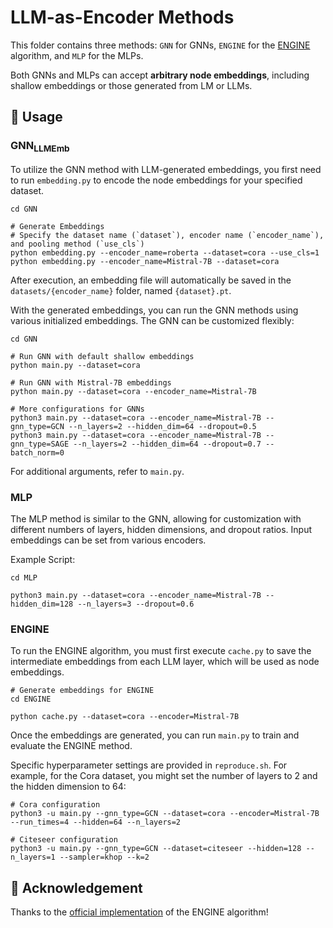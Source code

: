 # LLM-as-Encoder Methods 

This folder contains three methods: `GNN` for GNNs, `ENGINE` for the [ENGINE](https://arxiv.org/abs/2401.15569) algorithm, and `MLP` for the MLPs.

Both GNNs and MLPs can accept **arbitrary node embeddings**, including shallow embeddings or those generated from LM or LLMs. 


## 🚀 Usage 

### $\text{GNN}_{\text{LLMEmb}}$

To utilize the GNN method with LLM-generated embeddings, you first need to run `embedding.py` to encode the node embeddings for your specified dataset. 

```shell
cd GNN 

# Generate Embeddings
# Specify the dataset name (`dataset`), encoder name (`encoder_name`), and pooling method (`use_cls`)
python embedding.py --encoder_name=roberta --dataset=cora --use_cls=1 
python embedding.py --encoder_name=Mistral-7B --dataset=cora 
```

After execution, an embedding file will automatically be saved in the `datasets/{encoder_name}` folder, named `{dataset}.pt`.

With the generated embeddings, you can run the GNN methods using various initialized embeddings. The GNN can be customized flexibly:

```shell
cd GNN 

# Run GNN with default shallow embeddings
python main.py --dataset=cora 

# Run GNN with Mistral-7B embeddings
python main.py --dataset=cora --encoder_name=Mistral-7B  

# More configurations for GNNs  
python3 main.py --dataset=cora --encoder_name=Mistral-7B --gnn_type=GCN --n_layers=2 --hidden_dim=64 --dropout=0.5 
python3 main.py --dataset=cora --encoder_name=Mistral-7B --gnn_type=SAGE --n_layers=2 --hidden_dim=64 --dropout=0.7 --batch_norm=0
```

For additional arguments, refer to `main.py`. 


### MLP 
The MLP method is similar to the GNN, allowing for customization with different numbers of layers, hidden dimensions, and dropout ratios. Input embeddings can be set from various encoders.

Example Script:
```shell
cd MLP 

python3 main.py --dataset=cora --encoder_name=Mistral-7B --hidden_dim=128 --n_layers=3 --dropout=0.6
```


### ENGINE 
To run the ENGINE algorithm, you must first execute `cache.py` to save the intermediate embeddings from each LLM layer, which will be used as node embeddings.

```shell
# Generate embeddings for ENGINE 
cd ENGINE 

python cache.py --dataset=cora --encoder=Mistral-7B
```


Once the embeddings are generated, you can run `main.py` to train and evaluate the ENGINE method.

Specific hyperparameter settings are provided in `reproduce.sh`. For example, for the Cora dataset, you might set the number of layers to 2 and the hidden dimension to 64:
```shell
# Cora configuration 
python3 -u main.py --gnn_type=GCN --dataset=cora --encoder=Mistral-7B --run_times=4 --hidden=64 --n_layers=2  
  
# Citeseer configuration 
python3 -u main.py --gnn_type=GCN --dataset=citeseer --hidden=128 --n_layers=1 --sampler=khop --k=2
```


## 🙏 Acknowledgement

Thanks to the [official implementation](https://github.com/ZhuYun97/ENGINE) of the ENGINE algorithm!
